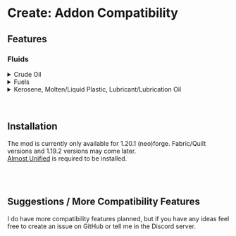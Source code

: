# Create: Addon Compatibility

## Features

### Fluids

<details>
<summary>Crude Oil</summary>

Mods: [Ad Astra](https://modrinth.com/mod/ad-astra), [CDG](https://modrinth.com/mod/create-diesel-generators), [Destroy](https://modrinth.com/mod/destroy), [Pneumaticcraft](https://modrinth.com/mod/pneumaticcraft-repressurized), [TFMG](https://modrinth.com/mod/create-tfmg) <br>
Crude Oil from all these mods works in all distillation processes requiring it present in these mods.<br>

</details>

<details>
<summary>Fuels</summary>

Mods: [Ad Astra](https://modrinth.com/mod/ad-astra), [CC&A](https://modrinth.com/mod/createaddition), [CDG](https://modrinth.com/mod/create-diesel-generators), [CSnR](https://modrinth.com/mod/create-steam-n-rails), [Destroy](https://modrinth.com/mod/destroy), [Create Garnished](https://modrinth.com/mod/create-garnished), [Pneumaticcraft](https://modrinth.com/mod/pneumaticcraft-repressurized), [TFMG](https://modrinth.com/mod/create-tfmg)<br>
Various fuels from these mods work in various processes and recipes of CC&A.<br>
Various fuels from these mods work in CDG's Diesel Generators.<br>
Various fuels from these mods work in various processes and recipes of Pneumaticcraft.<br>
Various fuels from these mods work in CSnR's trains.<br>
Currently only TFMG's fuels work in its generators as TFMG does not have support for custom fuel types.(_A work-around could be found._)<br>

</details>

<details>
<summary>Kerosene, Molten/Liquid Plastic, Lubricant/Lubrication Oil</summary>

Mods: [Pneumaticcraft](https://modrinth.com/mod/pneumaticcraft-repressurized), [TFMG](https://modrinth.com/mod/create-tfmg)<br>
Kerosene, Molten/Liquid Plastic, Lubricant/Lubrication Oil from both mods works in both mods' processes and recipes.

</details>
<br><br>

## Installation
The mod is currently only available for 1.20.1 (neo)forge. Fabric/Quilt versions and 1.19.2 versions may come later.<br>
[Almost Unified](https://modrinth.com/mod/almost-unified) is required to be installed.<br>

<br><br>

## Suggestions / More Compatibility Features

I do have more compatibility features planned, but if you have any ideas feel free to create an issue on GitHub or tell me in the Discord server.